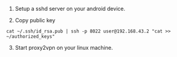 1. Setup a sshd server on your android device.

2. Copy public key
```bashe
cat ~/.ssh/id_rsa.pub | ssh -p 8022 user@192.168.43.2 "cat >> ~/authorized_keys"
```
3. Start proxy2vpn on your linux machine.
